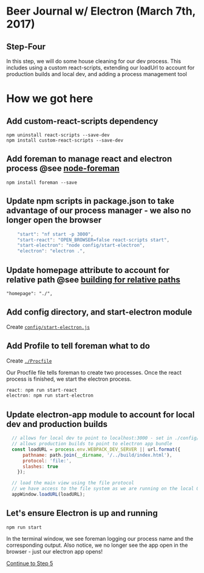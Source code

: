 # Beer Journal w/ Electron (March 7th, 2017)

## Step-Four

In this step, we will do some house cleaning for our dev process.  This includes using a custom react-scripts, extending our loadUrl to account for production builds and local dev, and adding a process management tool

# How we got here

## Add custom-react-scripts dependency
```
npm uninstall react-scripts --save-dev
npm install custom-react-scripts --save-dev
```

## Add foreman to manage react and electron process @see [node-foreman](https://github.com/strongloop/node-foreman)
```
npm install foreman --save
```

## Update npm scripts in package.json to take advantage of our process manager - we also no longer open the browser
```javascript
    "start": "nf start -p 3000",
    "start-react": "OPEN_BROWSER=false react-scripts start",
    "start-electron": "node config/start-electron",
    "electron": "electron .",
```

## Update homepage attribute to account for relative path @see [building for relative paths](https://github.com/facebookincubator/create-react-app/blob/master/packages/react-scripts/template/README.md#building-for-relative-paths)
`"homepage": "./",`

## Add config directory, and start-electron module
Create [`config/start-electron.js`](https://raw.githubusercontent.com/johnrhampton/dot-net-st-pete-ui/step-four/config/start-electron.js?token=ADwMB_fWNDwdlde42HXusWy6LGrF1QOKks5Yx1s7wA%3D%3D)

## Add Profile to tell foreman what to do 
Create [`./Procfile`](https://raw.githubusercontent.com/johnrhampton/dot-net-st-pete-ui/step-four/Procfile?token=ADwMBwnVGZTD53k-9HWVjux_Nk4WQiBwks5Yx1wpwA%3D%3D)

Our Procfile file tells foreman to create two processes. Once the react process is finished, we start the electron process.
```javascript
react: npm run start-react
electron: npm run start-electron
```

## Update electron-app module to account for local dev and production builds
```javascript
  // allows for local dev to point to localhost:3000 - set in ./config/start-electron
  // allows production builds to point to electron app bundle
  const loadURL = process.env.WEBPACK_DEV_SERVER || url.format({
      pathname: path.join(__dirname, '/../build/index.html'),
      protocol: 'file:',
      slashes: true
    });

  // load the main view using the file protocol
  // we have access to the file system as we are running on the local OS
  appWindow.loadURL(loadURL);
```

## Let's ensure Electron is up and running
`npm run start`

In the terminal window, we see foreman logging our process name and the corresponding output. Also notice, we no longer see the app open in the browser - just our electron app opens!

[Continue to Step 5](https://github.com/johnrhampton/dot-net-st-pete-ui/tree/step-five)


